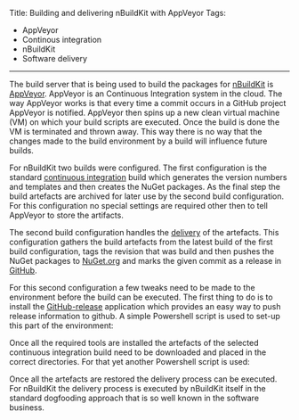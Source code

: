 Title: Building and delivering nBuildKit with AppVeyor
Tags:
  - AppVeyor
  - Continous integration
  - nBuildKit
  - Software delivery
---

The build server that is being used to build the packages for [nBuildKit](/projects/nbuildkit.html)
is [AppVeyor](http://www.appveyor.com/). AppVeyor is an Continuous Integration system in the cloud.
The way AppVeyor works is that every time a commit occurs in a GitHub project AppVeyor is notified.
AppVeyor then spins up a new clean virtual machine (VM) on which your build scripts are executed.
Once the build is done the VM is terminated and thrown away. This way there is no way that the
changes made to the build environment by a build will influence future builds.

For nBuildKit two builds were configured. The first configuration is the standard
[continuous integration](https://ci.appveyor.com/project/pvandervelde/nbuildkit) build which generates
the version numbers and templates and then creates the NuGet packages. As the final step the build
artefacts are archived for later use by the second build configuration.
For this configuration no special settings are required other then to tell AppVeyor to store the artifacts.

The second build configuration handles the [delivery](https://ci.appveyor.com/project/pvandervelde/nbuildkit-244)
of the artefacts. This configuration gathers the build artefacts from the latest build of the first
build configuration, tags the revision that was build and then pushes the NuGet packages to
[NuGet.org](http://www.nuget.org/packages/nbuildkit.msbuild) and marks the given commit as a release
in [GitHub](https://github.com/pvandervelde/nBuildKit/releases).

For this second configuration a few tweaks need to be made to the environment before the build can be
executed. The first thing to do is to install the [GitHub-release](https://github.com/aktau/github-release)
application which provides an easy way to push release information to github. A simple Powershell
script is used to set-up this part of the environment:

<script src="https://gist.github.com/pvandervelde/77bd834239d9f67c40d7.js"></script>

Once all the required tools are installed the artefacts of the selected continuous integration build
need to be downloaded and placed in the correct directories. For that yet another Powershell script
is used:

<script src="https://gist.github.com/pvandervelde/9cf270ef5266b18a1ac9.js"></script>

Once all the artefacts are restored the delivery process can be executed. For nBuildKit the delivery
process is executed by nBuildKit itself in the standard dogfooding approach that is so well known in
the software business.

